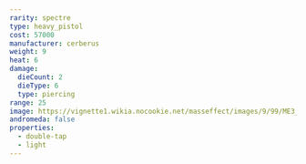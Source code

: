 ```yaml
---
rarity: spectre
type: heavy_pistol
cost: 57000
manufacturer: cerberus
weight: 9
heat: 6
damage:
  dieCount: 2
  dieType: 6
  type: piercing
range: 25
image: https://vignette1.wikia.nocookie.net/masseffect/images/9/99/ME3_Talon_Heavy_Pistol.png/revision/latest?cb=20120317185721
andromeda: false
properties:
  - double-tap
  - light
---
```

